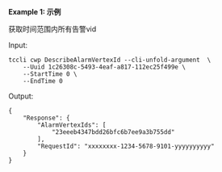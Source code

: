 **Example 1: 示例**

获取时间范围内所有告警vid

Input: 

```
tccli cwp DescribeAlarmVertexId --cli-unfold-argument  \
    --Uuid 1c26308c-5493-4eaf-a817-112ec25f499e \
    --StartTime 0 \
    --EndTime 0
```

Output: 
```
{
    "Response": {
        "AlarmVertexIds": [
            "23eeeb4347bdd26bfc6b7ee9a3b755dd"
        ],
        "RequestId": "xxxxxxxx-1234-5678-9101-yyyyyyyyyy"
    }
}
```


